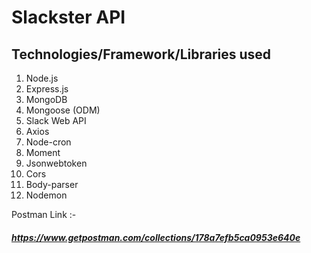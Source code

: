# Slackster API

## Technologies/Framework/Libraries used

1. Node.js
2. Express.js
3. MongoDB
4. Mongoose (ODM)
5. Slack Web API
6. Axios
7. Node-cron
8. Moment
9. Jsonwebtoken
10. Cors
11. Body-parser
12. Nodemon

Postman Link :-

##### https://www.getpostman.com/collections/178a7efb5ca0953e640e
